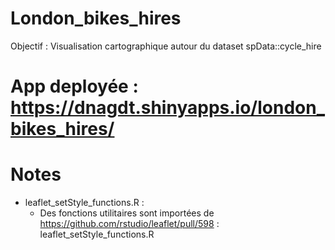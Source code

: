 # London_bikes_hires

Objectif : Visualisation cartographique autour du dataset spData::cycle_hire 

# App deployée : https://dnagdt.shinyapps.io/london_bikes_hires/


# Notes

- leaflet_setStyle_functions.R :
  - Des fonctions utilitaires sont importées de https://github.com/rstudio/leaflet/pull/598 : leaflet_setStyle_functions.R
